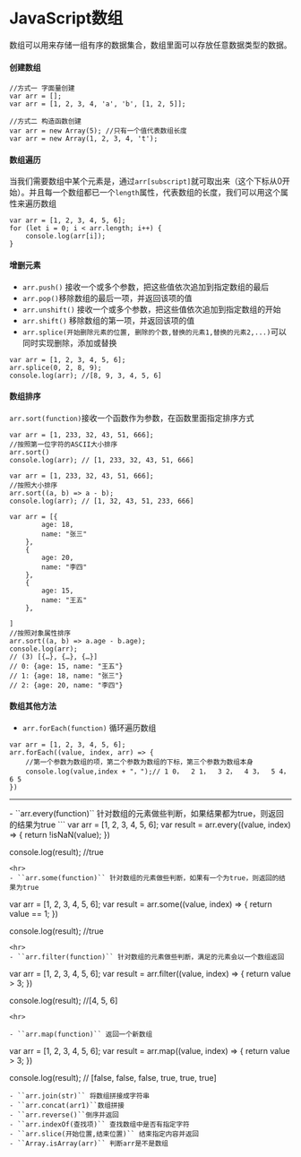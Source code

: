 # JavaScript数组
数组可以用来存储一组有序的数据集合，数组里面可以存放任意数据类型的数据。
#### 创建数组
```
//方式一 字面量创建
var arr = [];
var arr = [1, 2, 3, 4, 'a', 'b', [1, 2, 5]];

//方式二 构造函数创建
var arr = new Array(5); //只有一个值代表数组长度
var arr = new Array(1, 2, 3, 4, 't');
```
#### 数组遍历
当我们需要数组中某个元素是，通过``arr[subscript]``就可取出来（这个下标从0开始）。并且每一个数组都已一个``length``属性，代表数组的长度，我们可以用这个属性来遍历数组
```
var arr = [1, 2, 3, 4, 5, 6];
for (let i = 0; i < arr.length; i++) {
    console.log(arr[i]);
}
```


#### 增删元素
- ``arr.push()`` 接收一个或多个参数，把这些值依次追加到指定数组的最后
- ``arr.pop()``移除数组的最后一项，并返回该项的值
- ``arr.unshift()`` 接收一个或多个参数，把这些值依次追加到指定数组的开始
- ``arr.shift()`` 移除数组的第一项，并返回该项的值
- ``arr.splice(开始删除元素的位置, 删除的个数,替换的元素1,替换的元素2,...)``可以同时实现删除，添加或替换
```
var arr = [1, 2, 3, 4, 5, 6];
arr.splice(0, 2, 8, 9);
console.log(arr); //[8, 9, 3, 4, 5, 6]
```
#### 数组排序
``arr.sort(function)``接收一个函数作为参数，在函数里面指定排序方式
```
var arr = [1, 233, 32, 43, 51, 666];
//按照第一位字符的ASCII大小排序
arr.sort()
console.log(arr); // [1, 233, 32, 43, 51, 666]

var arr = [1, 233, 32, 43, 51, 666];
//按照大小排序
arr.sort((a, b) => a - b);
console.log(arr); // [1, 32, 43, 51, 233, 666]

var arr = [{
        age: 18,
        name: "张三"
    },
    {
        age: 20,
        name: "李四"
    },
    {
        age: 15,
        name: "王五"
    },

]
//按照对象属性排序
arr.sort((a, b) => a.age - b.age);
console.log(arr);
// (3) [{…}, {…}, {…}]
// 0: {age: 15, name: "王五"}
// 1: {age: 18, name: "张三"}
// 2: {age: 20, name: "李四"}
```
#### 数组其他方法
- ``arr.forEach(function)`` 循环遍历数组
```
var arr = [1, 2, 3, 4, 5, 6];
arr.forEach((value, index, arr) => {
    //第一个参数为数组的项，第二个参数为数组的下标，第三个参数为数组本身
    console.log(value,index + "，");// 1 0，  2 1，  3 2，  4 3，  5 4，  6 5 
}) 
```
<hr>
- ``arr.every(function)`` 针对数组的元素做些判断，如果结果都为true，则返回的结果为true
```
var arr = [1, 2, 3, 4, 5, 6];
var result = arr.every((value, index) => {
   return !isNaN(value);
}) 

console.log(result); //true
```
<hr>
- ``arr.some(function)`` 针对数组的元素做些判断，如果有一个为true，则返回的结果为true
```
var arr = [1, 2, 3, 4, 5, 6];
var result = arr.some((value, index) => {
   return value == 1;
}) 

console.log(result); //true
```
<hr>
- ``arr.filter(function)`` 针对数组的元素做些判断，满足的元素会以一个数组返回
```
var arr = [1, 2, 3, 4, 5, 6];
var result = arr.filter((value, index) => {
    return value > 3;
})

console.log(result); //[4, 5, 6]
```
<hr>

- ``arr.map(function)`` 返回一个新数组
```
var arr = [1, 2, 3, 4, 5, 6];
var result = arr.map((value, index) => {
    return value > 3;
})

console.log(result); // [false, false, false, true, true, true]
```
- ``arr.join(str)`` 将数组拼接成字符串
- ``arr.concat(arr1)``数组拼接
- ``arr.reverse()``倒序并返回
- ``arr.indexOf(查找项)`` 查找数组中是否有指定字符
- ``arr.slice(开始位置,结束位置)`` 结束指定内容并返回
- ``Array.isArray(arr)`` 判断arr是不是数组
